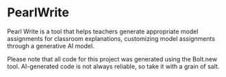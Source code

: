 # PearlWrite
Pearl Write is a tool that helps teachers generate appropriate model assignments for classroom explanations, customizing model assignments through a generative AI model.

Please note that all code for this project was generated using the Bolt.new tool. AI-generated code is not always reliable, so take it with a grain of salt.
